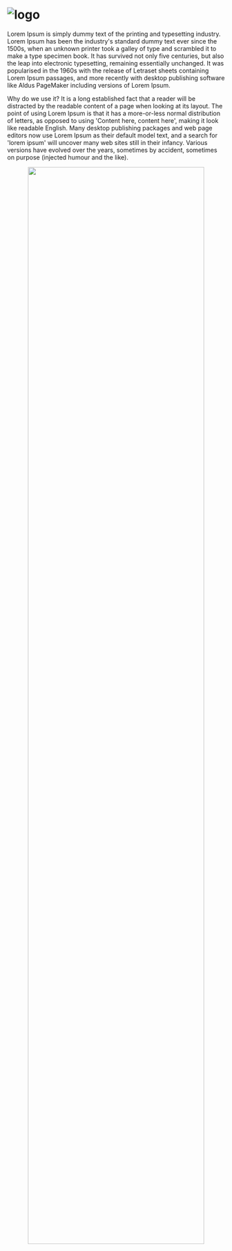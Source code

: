 # ![logo](https://user-images.githubusercontent.com/52860350/113833544-16e01f80-978a-11eb-91bb-2e87a034c454.png)
Lorem Ipsum is simply dummy text of the printing and typesetting industry. Lorem Ipsum has been the industry's standard dummy text ever since the 1500s, when an unknown printer took a galley of type and scrambled it to make a type specimen book. It has survived not only five centuries, but also the leap into electronic typesetting, remaining essentially unchanged. It was popularised in the 1960s with the release of Letraset sheets containing Lorem Ipsum passages, and more recently with desktop publishing software like Aldus PageMaker including versions of Lorem Ipsum.

Why do we use it?
It is a long established fact that a reader will be distracted by the readable content of a page when looking at its layout. The point of using Lorem Ipsum is that it has a more-or-less normal distribution of letters, as opposed to using 'Content here, content here', making it look like readable English. Many desktop publishing packages and web page editors now use Lorem Ipsum as their default model text, and a search for 'lorem ipsum' will uncover many web sites still in their infancy. Various versions have evolved over the years, sometimes by accident, sometimes on purpose (injected humour and the like).




<div style="text-align:center">
  <a href="https://user-images.githubusercontent.com/52860350/113829464-d2528500-9785-11eb-93ff-1320a09ce037.mp4">
    
<p align="center">
  <img width="90%" height="80%" src="https://user-images.githubusercontent.com/52860350/113831771-41c97400-9788-11eb-9fd4-ae19f82f2572.png" />
</p>

  </a>
</div>
